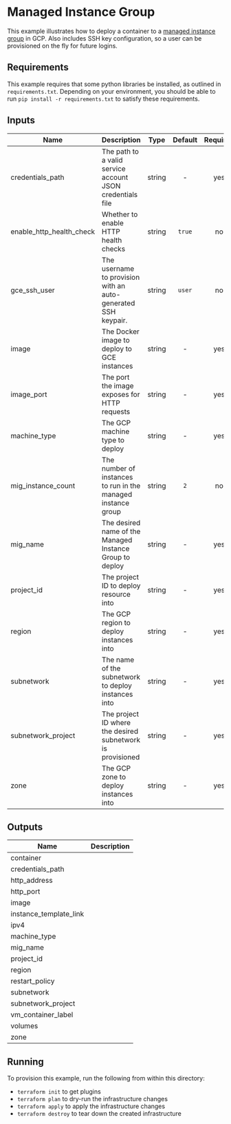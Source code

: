 # Managed Instance Group

This example illustrates how to deploy a container to a [managed instance group](https://cloud.google.com/compute/docs/instance-groups/#managed_instance_groups) in GCP. Also includes SSH key configuration, so a user can be provisioned on the fly for future logins.

## Requirements

This example requires that some python libraries be installed, as outlined in `requirements.txt`. Depending on your environment, you should be able to run `pip install -r requirements.txt` to satisfy these requirements.

[^]: (autogen_docs_start)


## Inputs

| Name | Description | Type | Default | Required |
|------|-------------|:----:|:-----:|:-----:|
| credentials_path | The path to a valid service account JSON credentials file | string | - | yes |
| enable_http_health_check | Whether to enable HTTP health checks | string | `true` | no |
| gce_ssh_user | The username to provision with an auto-generated SSH keypair. | string | `user` | no |
| image | The Docker image to deploy to GCE instances | string | - | yes |
| image_port | The port the image exposes for HTTP requests | string | - | yes |
| machine_type | The GCP machine type to deploy | string | - | yes |
| mig_instance_count | The number of instances to run in the managed instance group | string | `2` | no |
| mig_name | The desired name of the Managed Instance Group to deploy | string | - | yes |
| project_id | The project ID to deploy resource into | string | - | yes |
| region | The GCP region to deploy instances into | string | - | yes |
| subnetwork | The name of the subnetwork to deploy instances into | string | - | yes |
| subnetwork_project | The project ID where the desired subnetwork is provisioned | string | - | yes |
| zone | The GCP zone to deploy instances into | string | - | yes |

## Outputs

| Name | Description |
|------|-------------|
| container |  |
| credentials_path |  |
| http_address |  |
| http_port |  |
| image |  |
| instance_template_link |  |
| ipv4 |  |
| machine_type |  |
| mig_name |  |
| project_id |  |
| region |  |
| restart_policy |  |
| subnetwork |  |
| subnetwork_project |  |
| vm_container_label |  |
| volumes |  |
| zone |  |

[^]: (autogen_docs_end)

## Running

To provision this example, run the following from within this directory:

- `terraform init` to get plugins
- `terraform plan` to dry-run the infrastructure changes
- `terraform apply` to apply the infrastructure changes
- `terraform destroy` to tear down the created infrastructure